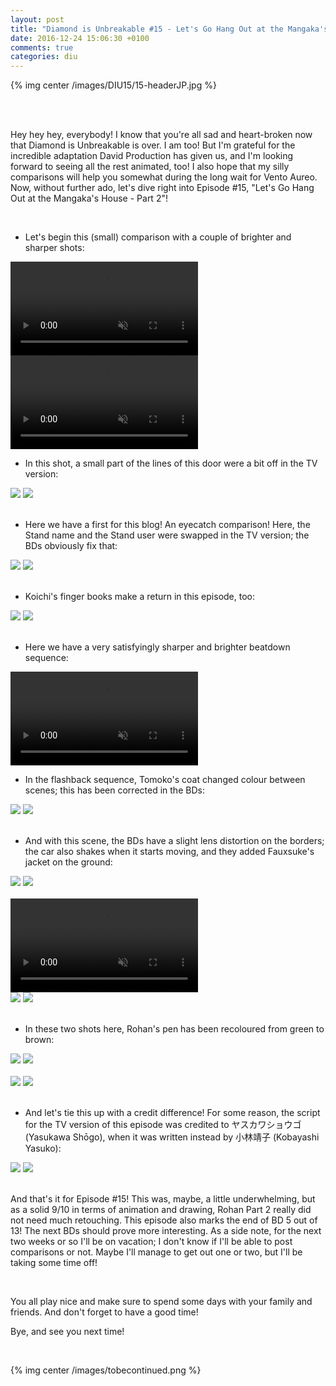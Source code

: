 ```yaml
---
layout: post
title: "Diamond is Unbreakable #15 - Let's Go Hang Out at the Mangaka's House - Part 2"
date: 2016-12-24 15:06:30 +0100
comments: true
categories: diu
---
```


{% img center /images/DIU15/15-headerJP.jpg %}
<!-- more -->

<br>
<br>

Hey hey hey, everybody! I know that you're all sad and heart-broken now that Diamond is Unbreakable is over. I am too! But I'm grateful for the incredible adaptation David Production has given us, and I'm looking forward to seeing all the rest animated, too! I also hope that my silly comparisons will help you somewhat during the long wait for Vento Aureo. Now, without further ado, let's dive right into Episode #15, "Let's Go Hang Out at the Mangaka's House - Part 2"!

<br>

- Let's begin this (small) comparison with a couple of brighter and sharper shots:

<video class='center' muted nocontrols autoplay playsinline loop preload='auto'>
  <source src="./../videos/DIU15/01 - brighter 1.webm" type='video/webm; codecs="vp8, vorbis"'>
  <source src="./../videos/DIU15/01 - brighter 1.mp4" type='video/mp4; codecs=avc1.42E01E,mp4a.40.2'>
</video>

<video class='center' muted nocontrols autoplay playsinline loop preload='auto'>
  <source src="./../videos/DIU15/02 - brighter 2.webm" type='video/webm; codecs="vp8, vorbis"'>
  <source src="./../videos/DIU15/02 - brighter 2.mp4" type='video/mp4; codecs=avc1.42E01E,mp4a.40.2'>
</video>

- In this shot, a small part of the lines of this door were a bit off in the TV version:

<div id="container1" class="twentytwenty-container">
 <img src="./../images/DIU15/tv-08520.jpg" />
 <img src="./../images/DIU15/bd-08520.jpg" />
</div>

<br>

- Here we have a first for this blog! An eyecatch comparison! Here, the Stand name and the Stand user were swapped in the TV version; the BDs obviously fix that:

<div id="container1" class="twentytwenty-container">
 <img src="./../images/DIU15/tv-15125.jpg" />
 <img src="./../images/DIU15/bd-15125.jpg" />
</div>

<br>

- Koichi's finger books make a return in this episode, too:

<div id="container1" class="twentytwenty-container">
 <img src="./../images/DIU15/tv-15770.jpg" />
 <img src="./../images/DIU15/bd-15770.jpg" />
</div>

<br>

- Here we have a very satisfyingly sharper and brighter beatdown sequence:

<video class='center' muted nocontrols autoplay playsinline loop preload='auto'>
  <source src="./../videos/DIU15/03 - brighter 3.webm" type='video/webm; codecs="vp8, vorbis"'>
  <source src="./../videos/DIU15/03 - brighter 3.mp4" type='video/mp4; codecs=avc1.42E01E,mp4a.40.2'>
</video>

- In the flashback sequence, Tomoko's coat changed colour between scenes; this has been corrected in the BDs:

<div id="container1" class="twentytwenty-container">
 <img src="./../images/DIU15/tv-27430.jpg" />
 <img src="./../images/DIU15/bd-27430.jpg" />
</div>

<br>

- And with this scene, the BDs have a slight lens distortion on the borders; the car also shakes when it starts moving, and they added Fauxsuke's jacket on the ground:

<div id="container1" class="twentytwenty-container">
 <img src="./../images/DIU15/tv-29025.jpg" />
 <img src="./../images/DIU15/bd-29025.jpg" />
</div>

<br>

<video class='center' muted nocontrols autoplay playsinline loop preload='auto'>
  <source src="./../videos/DIU15/04 - shaking.webm" type='video/webm; codecs="vp8, vorbis"'>
  <source src="./../videos/DIU15/04 - shaking.mp4" type='video/mp4; codecs=avc1.42E01E,mp4a.40.2'>
</video>

<div id="container1" class="twentytwenty-container">
 <img src="./../images/DIU15/tv-29055.jpg" />
 <img src="./../images/DIU15/bd-29055.jpg" />
</div>

<br>

- In these two shots here, Rohan's pen has been recoloured from green to brown:

<div id="container1" class="twentytwenty-container">
 <img src="./../images/DIU15/tv-30700.jpg" />
 <img src="./../images/DIU15/bd-30700.jpg" />
</div>

<br>

<div id="container1" class="twentytwenty-container">
 <img src="./../images/DIU15/tv-30800.jpg" />
 <img src="./../images/DIU15/bd-30800.jpg" />
</div>

<br>

- And let's tie this up with a credit difference! For some reason, the script for the TV version of this episode was credited to ヤスカワショウゴ (Yasukawa Shōgo), when it was written instead by 小林靖子 (Kobayashi Yasuko):

<div id="container1" class="twentytwenty-container">
 <img src="./../images/DIU15/tv-33820.jpg" />
 <img src="./../images/DIU15/bd-33820.jpg" />
</div>

<br>

And that's it for Episode #15! This was, maybe, a little underwhelming, but as a solid 9/10 in terms of animation and drawing, Rohan Part 2 really did not need much retouching. This episode also marks the end of BD 5 out of 13! The next BDs should prove more interesting.
As a side note, for the next two weeks or so I'll be on vacation; I don't know if I'll be able to post comparisons or not. Maybe I'll manage to get out one or two, but I'll be taking some time off!

<br>

You all play nice and make sure to spend some days with your family and friends. And don't forget to have a good time!

Bye, and see you next time!

<br>

{% img center /images/tobecontinued.png %}
